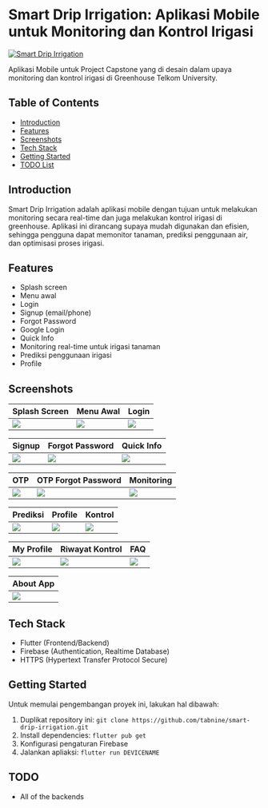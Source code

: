 # Smart Drip Irrigation: Aplikasi Mobile untuk Monitoring dan Kontrol Irigasi

[![Smart Drip Irrigation](assets/images/logo.png)](https://github.com/tabnine/smart-drip-irrigation)

Aplikasi Mobile untuk Project Capstone yang di desain dalam upaya monitoring dan kontrol irigasi di Greenhouse Telkom University.

## Table of Contents

- [Introduction](#introduction)
- [Features](#features)
- [Screenshots](#screenshots)
- [Tech Stack](#tech-stack)
- [Getting Started](#getting-started)
- [TODO List](#todo)


## Introduction

Smart Drip Irrigation adalah aplikasi mobile dengan tujuan untuk melakukan monitoring secara real-time dan juga melakukan kontrol irigasi di greenhouse. Aplikasi ini dirancang supaya mudah digunakan dan efisien, sehingga pengguna dapat memonitor tanaman, prediksi penggunaan air, dan optimisasi proses irigasi.

## Features

- Splash screen
- Menu awal
- Login 
- Signup (email/phone)
- Forgot Password
- Google Login
- Quick Info
- Monitoring real-time untuk irigasi tanaman
- Prediksi penggunaan irigasi
- Profile 

## Screenshots

| Splash Screen | Menu Awal | Login |
|---------------|------------|-------|
| ![](assets/images/Screenshot/splash_screen.png) | ![](assets/images/Screenshot/menu_awal.png) | ![](assets/images/Screenshot/login.png) |

| Signup | Forgot Password | Quick Info |
|--------|-----------------|----------|
| ![](assets/images/Screenshot/daftar.png) | ![](assets/images/Screenshot/lupa_pw.png) | ![](assets/images/Screenshot/quickinfo.png) |

| OTP | OTP Forgot Password | Monitoring |
|--------|-----------------|----------|
| ![](assets/images/Screenshot/otp.png) | ![](assets/images/Screenshot/otp_lupa_pw.png) | ![](assets/images/Screenshot/monitoring.png) |

| Prediksi | Profile | Kontrol |
|--------|-----------------|----------|
| ![](assets/images/Screenshot/prediksi.png) | ![](assets/images/Screenshot/profile.png) | ![](assets/images/Screenshot/control.png) |

| My Profile | Riwayat Kontrol | FAQ |
|--------|-----------------|----------|
| ![](assets/images/Screenshot/myprofile.png) | ![](assets/images/Screenshot/history.png) | ![](assets/images/Screenshot/faq.png) |

| About App |
|--------|
| ![](assets/images/Screenshot/about_app.png) |

## Tech Stack

- Flutter (Frontend/Backend)
- Firebase (Authentication, Realtime Database)
- HTTPS (Hypertext Transfer Protocol Secure)

## Getting Started

Untuk memulai pengembangan proyek ini, lakukan hal dibawah:

1. Duplikat repository ini: `git clone https://github.com/tabnine/smart-drip-irrigation.git`
2. Install dependencies: `flutter pub get`
3. Konfigurasi pengaturan Firebase
4. Jalankan apliaksi: `flutter run DEVICENAME`

## TODO

- All of the backends

